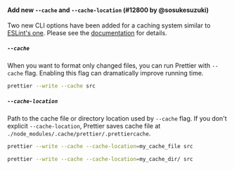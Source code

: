 #### Add new `--cache` and `--cache-location` (#12800 by @sosukesuzuki)

Two new CLI options have been added for a caching system similar to [ESLint's one](https://eslint.org/docs/user-guide/command-line-interface#caching). Please see the [documentation](https://prettier.io/docs/en/cli.html#--cache) for details.

##### `--cache`

When you want to format only changed files, you can run Prettier with `--cache` flag. Enabling this flag can dramatically improve running time.

```bash
prettier --write --cache src
```

##### `--cache-location`

Path to the cache file or directory location used by `--cache` flag. If you don't explicit `--cache-location`, Prettier saves cache file at `./node_modules/.cache/prettier/.prettiercache`.

```bash
prettier --write --cache --cache-location=my_cache_file src
```

```bash
prettier --write --cache --cache-location=my_cache_dir/ src
```
